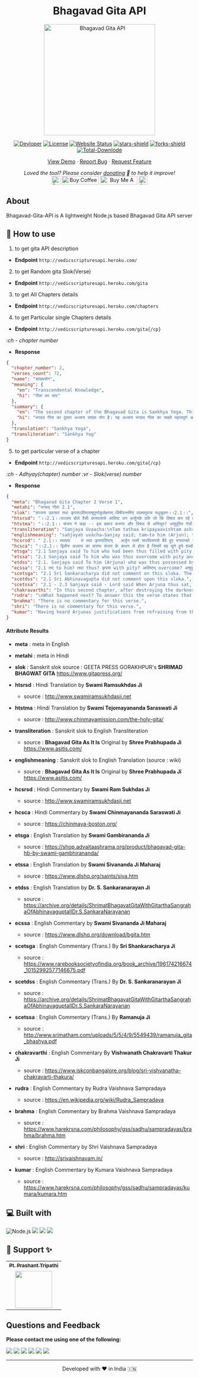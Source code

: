 <center><h1>Bhagavad Gita API</h1></center>
<p align="center"><img alt="Bhagavad Gita API" src="https://raw.githubusercontent.com/vedicscriptures/bhagavad-gita-api/main/docs/gita-logo.jpg" width="300vw"/></p>
<p align="center">
	<a href="https://github.com/PtPrashantTripathi"><img alt="Devloper" src="https://img.shields.io/badge/Devloper-Pt.%20Prashant%20Tripathi-Success.svg?style=flat-square"/></a>
	<a href="https://github.com/vedicscriptures/bhagavad-gita-api/LICENSE"><img alt="License" src="https://img.shields.io/github/license/vedicscriptures/bhagavad-gita-api.svg?style=flat-square"/></a>
	<a href="https://ptprashanttripathi.github.io"><img alt="Website Status" src="https://img.shields.io/website/http/ptprashanttripathi.github.io.svg?down_message=Down&up_message=Online&style=flat-square"/></a>
	<a href="https://github.com/vedicscriptures/bhagavad-gita-api/stargazers"><img alt="stars-shield" src="https://img.shields.io/github/stars/vedicscriptures/bhagavad-gita-api.svg?style=flat-square"/></a>
	<a href="https://github.com/vedicscriptures/bhagavad-gita-api/network/members"><img alt="forks-shield" src="https://img.shields.io/github/forks/vedicscriptures/bhagavad-gita-api.svg?style=flat-square"/></a>
	<a href="https://github.com/vedicscriptures/bhagavad-gita-api/graphs/traffic"><img alt="Total-Downlode" src="https://img.shields.io/github/downloads/vedicscriptures/bhagavad-gita-api/total.svg?style=flat-square"/></a>
</p>
<p align="center">
	<a href="https://ptprashanttripathi.github.io">View Demo</a> · <a href="https://github.com/PtPrashantTripathi/ptprashanttripathi.github.io/issues/new/choose">Report Bug</a> · <a href="https://github.com/PtPrashantTripathi/ptprashanttripathi.github.io/issues/new/choose">Request Feature</a>
</p>
<p align="center">
	<i>Loved the tool? Please consider <a href="https://paypal.me/ptprashanttripathi/100">donating</a> 💸 to help it improve!</i><br>
	<a href="https://paypal.me/PtPrashantTripathi"><img height='23' src="https://img.shields.io/badge/support-PayPal-blue?logo=PayPal&style=flat-square&label=Donate" alt="Donate"/></a>
	<a href='https://ko-fi.com/ptprashanttripathi' target='_blank'><img height='23' width="100" src='https://cdn.ko-fi.com/cdn/kofi3.png?v=2' alt='Buy Coffee for ptprashanttripathi' /></a>
	<a href="https://www.buymeacoffee.com/ptprashant09" target="_blank"><img src="https://cdn.buymeacoffee.com/buttons/default-orange.png" alt="Buy Me A Coffee" height="23" width="100" style="border-radius:1px" /></a>
	<a href="https://ptprashanttripathi.github.io/linkpe?pa=pt1998@ybl&pn=Pt.+Prashant+Tripati" target="_blank"><img src="https://raw.githubusercontent.com/PtPrashantTripathi/linkpe/main/img/linkpebadge.svg" alt="Support Via UPI" height="23" style="border-radius:1px" /></a>
</p>

## About

Bhagavad-Gita-API is A lightweight Node.js based Bhagavad Gita API server 

## 🚀 How to use

1. to get gita API description

- **Endpoint** `http://vedicscripturesapi.heroku.com/`

2. to get Random gita Slok(Verse)

- **Endpoint** `http://vedicscripturesapi.heroku.com/gita`

3. to get All Chapters details

- **Endpoint** `http://vedicscripturesapi.heroku.com/chapters`

4. to get Particular single Chapters details

- **Endpoint** `http://vedicscripturesapi.heroku.com/gita{/cp}`

*:ch - chapter number*

- **Response**
```json
{
  "chapter_number": 2,
  "verses_count": 72,
  "name": "सांख्ययोग",
  "meaning": {
    "en": "Transcendental Knowledge",
    "hi": "गीता का सार"
  },
  "summary": {
    "en": "The second chapter of the Bhagavad Gita is Sankhya Yoga. This is the most important chapter of the Bhagavad Gita as Lord Krishna condenses the teachings of the entire Gita in this chapter. This chapter is the essence of the entire Gita. \nSankhya Yoga can be categorized into 4 main topics - \n1. Arjuna completely surrenders himself to Lord Krishna and accepts his position as a disciple and Krishna as his Guru. He requests Krishna to guide him on how to dismiss his sorrow.\n2. Explanation of the main cause of all grief, which is ignorance of the true nature of Self.\n3. Karma Yoga - the discipline of selfless action without being attached to its fruits.\n4. Description of a Perfect Man - One whose mind is steady and one-pointed.",
    "hi": "भगवद गीता का दूसरा अध्याय सांख्य योग है। यह अध्याय भगवद गीता का सबसे महत्वपूर्ण अध्याय है क्योंकि इसमें भगवान श्रीकृष्ण संपूर्ण गीता की शिक्षाओं को संघनित करते हैं। यह अध्याय पूरी गीता का सार है।\nसांख्य योग को 4 मुख्य विषयों में वर्गीकृत किया जा सकता है - \n१. अर्जुन ने पूरी तरह से भगवान कृष्ण को आत्मसमर्पण किया और उन्हें अपने गुरु के रूप में स्वीकार किया।\n२. सभी दु:खों के मुख्य कारणों की व्याख्या, जो स्व की वास्तविक प्रकृति की अज्ञानता है।\n३. कर्मयोग - अपने कर्मों के फलों से जुड़े बिना नि:स्वार्थ क्रिया का अनुशासन।\n४. एक परिपूर्ण मनुष्य का विवरण - जिसका मस्तिष्क स्थिर और एक-इशारा है।"
  },
  "translation": "Sankhya Yoga",
  "transliteration": "Sānkhya Yog"
}
```

5. to get particular verse of a chapter
- **Endpoint** `http://vedicscripturesapi.heroku.com/gita{/cp}`

*:ch - Adhyay(chapter) number*
*:vr - Slok(verse) number*

- **Response**
```json
{
  "meta": "Bhagavad Gita Chapter 2 Verse 1",
  "metahi": "भगवद् गीता 2.1",
  "slok": "सञ्जय उवाचतं तथा कृपयाऽविष्टमश्रुपूर्णाकुलेक्षणम्।विषीदन्तमिदं वाक्यमुवाच मधुसूदनः।।2.1।।",
  "htsrsd": "।।2.1।।सञ्जय बोले वैसी कायरतासे आविष्ट उन अर्जुनके प्रति जो कि विषाद कर रहे हैं और आँसुओंके कारण जिनके नेत्रोंकी देखनेकी शक्ति अवरुद्ध हो रही है भगवान् मधुसूदन ये (आगे कहे जानेवाले) वचन बोले।",
  "htstma": "।।2.1।। संजय ने कहा -- इस प्रकार करुणा और विषाद से अभिभूत? अश्रुपूरित नेत्रों वाले आकुल अर्जुन से मधुसूदन ने यह वाक्य कहा।।",
  "transliteration": "Sanjaya Uvaacha:\nTam tathaa kripayaavishtam ashrupoornaakulekshanam;\nVisheedantam idam vaakyam uvaacha madhusoodanah.",
  "englishmeaning": "sañjayaḥ uvācha—Sanjay said; tam—to him (Arjun); tathā—thus; kṛipayā—with pity; āviṣhṭam—overwhelmed; aśhru-pūrṇa—full of tears; ākula—distressed; īkṣhaṇam—eyes; viṣhīdantam—grief-stricken; idam—these; vākyam—words; uvācha—said; madhusūdanaḥ—Shree Krishn, slayer of the Madhu demon",
  "hcsrsd": " 2.1।। व्याख्या    तं तथा कृपयाविष्टम्   अर्जुन रथमें सारथिरूपसे बैठे हुए भगवान्को यह आज्ञा देते हैं कि हे अच्युत मेरे रथको दोनों सेनाओंके बीचमें खड़ा कीजिये जिससे मैं यह देख लूँ कि इस युद्धमें मेरे साथ दो हाथ करनेवाले कौन हैं अर्थात् मेरेजैसे शूरवीरके साथ कौनकौनसे योद्धा साहस करके लड़ने आये हैं अपनी मौत सामने दीखते हुए भी मेरे साथ लड़नेकी उनकी हिम्मत कैसे हुई इस प्रकार जिस अर्जुनमें युद्धके लिये इतना उत्साह था वीरता थी वे ही अर्जुन दोनों सेनाओंमें अपने कुटुम्बियोंको देखकर उनके मरनेकी आशंकासे मोहग्रस्त होकर इतने शोकाकुल हो गये हैं कि उनका शरीर शिथिल हो रहा है मुख सूख रहा है शरीरमें कँपकँपी आ रही है रोंगटे खड़े हो रहे हैं हाथसे धनुष गिर रहा है त्वचा जल रही है खड़े रहनेकी भी शक्ति नहीं रही है और मन भी भ्रमित हो रहा है। कहाँ तो अर्जुनका यह स्वभाव कि  न दैन्यं न पलायनम्  और कहाँ अर्जुनका कायरताके दोषसे शोकाविष्ट होकर रथके मध्यभागमें बैठ जाना बड़े आश्चर्यके साथ सञ्जय यही भाव उपर्युक्त पदोंसे प्रकट कर रहे हैं।पहले अध्यायके अट्ठाईसवें श्लोकमें भी सञ्जयने अर्जुनके लिये  कृपया परयाविष्टः  पदोंका प्रयोग किया है। अश्रुपूर्णाकुलेक्षणम्   अर्जुनजैसे महान् शूरवीरके भीतर भी कौटुम्बिक मोह छा गया और नेत्रोंमें आँसू भर आये आँसू भी इतने ज्यादा भर आये कि नेत्रोंसे पूरी तरह देख भी नहीं सकते। विषीदन्तमिदं वाक्यमुवाच मधुसूदनः   इस प्रकार कायरताके कारण विषाद करते हुए अर्जुनसे भगवान् मधुसूदनने ये (आगे दूसरेतीसरे श्लोकोंमें कहे जानेवाले) वचन कहे।यहाँ  विषीदन्तमुवाच  कहनेसे ही काम चल सकता था  इदं वाक्यम्  कहनेकी जरूरत ही नहीं थी क्योंकि  उवाच  क्रियाके अन्तर्गत ही  वाक्यम्  पद आ जाता है। फिर भी  वाक्यम्  पद कहनेका तात्पर्य है कि भगवान्का यह वचन यह वाणी बड़ी विलक्षण है। अर्जुनमें धर्मका बाना पहनकर जो कर्तव्यत्यागरूप बुराई आ गयी थी उसपर यह भगवद्वाणी सीधा आघात पहुँचानेवाली है। अर्जुनका युद्धसे उपराम होनेका जो निर्णय था उसमें खलबली मचा देनेवाली है। अर्जुनको अपने दोषका ज्ञान कराकर अपने कल्याणकी जिज्ञासा जाग्रत् करा देनेवाली है। इस गम्भीर अर्थवाली वाणीके प्रभावसे ही अर्जुन भगवान्का शिष्यत्व ग्रहण करके उनके शरण हो जाते हैं (2। 7)।सञ्जयके द्वारा  मधुसूदनः  पद कहनेका तात्पर्य है कि भगवान् श्रीकृष्ण मधु नामक दैत्यको मारनेवाले अर्थात् दुष्ट स्वभाववालोंका संहार करनेवाले हैं। इसलिये वे दुष्ट स्वभाववाले दुर्योधनादिका नाश करवाये बिना रहेंगे नहीं। सम्बन्ध   भगवान्ने अर्जुनके प्रति कौनसे वचन कहे इसे आगेके दो श्लोकोंमें कहते हैं।",
  "hcsca": "।।2.1।। द्वितीय अध्याय का प्रारम्भ संजय के कथन से होता है जिसमें वह चुने हुये शब्दों से अर्जुन की विषादमयी मानसिक स्थिति का स्पष्ट चित्रण करता है। अर्जुन का मन करुणा और विषाद से भर गया है। इस युक्ति से स्पष्ट होता है कि अर्जुन परिस्थितियों का स्वामी न होकर स्वयं उनका शिकार हो गया था। इस प्रकार एक दुर्बल व्यक्ति ही परिस्थितियों का शिकार बनकर जीवन संघर्ष के प्रत्येक अवसर पर असफल होता है। अर्जुन अपनी नैराश्यपूर्ण अवस्था में इस समय ऐसी ही बाह्य परिस्थितियों का शिकार हो गया था। अर्जुन की विषादावस्था का वर्णन करने के साथ ही संजय हमें यह भी संकेत करता है कि उसका आन्तरिक व्यक्तित्व भग्न हो गया था और उसके चरित्र में गहरी दरार पड़ गयी थी। अपने समय का सर्वश्रेष्ठ धनुर्धारी होकर भी वह किसी सामान्य युवती के समान रुदन कर रहा थाइस प्रकार करुणा और शोक से अभिभूत एवं अश्रुरहित रोदन करते हुये अर्जुन से मधुसूदन (मधु नामक असुर का वध करने वाले) भगवान् श्रीकृष्ण ने निम्नलिखित वाक्य कहा। यहाँ यह उल्लेखनीय है कि अश्रुरहित रोदन को आधुनिक मनोविज्ञान मानसिक उद्विग्नता की चरम स्थिति मानता है।",
  "etsga": "2.1 Sanjaya said To him who had been thus filled with pity, whose eyes were filled with tears and showed distress, and who was sorrowing, Madhusudana uttered these words:",
  "etssa": "2.1 Sanjaya said To him who was thus overcome with pity and who was despondent, with eyes full of tears and agitated, Madhusudana (the destroyer of Madhu) or Krishna spoke these words.",
  "etdss": "2.1. Sanjaya said To him (Arjuna) who was thus possessed by compassion, whose eyes were confused and filled with tears and who was sinking in despondency, Madhusudana told this [following] sentence.",
  "ecssa": "2.1 तम् to him? तथा thus? कृपया with pity? आविष्टम् overcome? अश्रुपूर्णाकुलेक्षणम् with eyes filled with tears and agitated? विषीदन्तम् despondent? इदम् this? वाक्यम् speech? उवाच spoke? मघुसूदनः Madhusudana.No commentary.",
  "scetsga": "2.1 Sri Sankaracharya did not comment on this sloka. The commentary starts from 2.10.",
  "scetdss": "2.1 Sri Abhinavagupta did not comment upon this sloka.",
  "scetssa": "2.1 - 2.3 Sanjaya said - Lord said When Arjuna thus sat, the Lord, opposing his action, said: What is the reason for your misplaced grief? Arise for battle, abandoning this grief, which has arisen in a critical situation, which can come only in men of wrong understanding, which is an obstacle for reaching heaven, which does not confer fame on you, which is very mean, and which is caused by faint-heartedness.",
  "chakravarthi": "In this second chapter, after destroying the darkness of bewilderment and lamentation of Arjuna by distinction of soul and body, Krishna speaks about the characteristics of the liberated soul.",
  "rudra": "\nWhat happened next? To answer this the verse states that to him meaning\nArjuna whose eyes were filled with tears in bewilderment, to him Arjuna who\nwas grieving the Supreme Lord Krishna spoke these words.",
  "brahma": "There is no commentary for this verse.",
  "shri": "There is no commentary for this verse.",
  "kumar": "Having heard Arjunas justifications from refraining from the battle due to\nthe fear of receiving sin for the slaying of relatives; Dhritarastrawas\nrelieved of the fear that his sons might have returned to the Pandavas\ntheir fair share of the kingdom and desired to know what happened next.\nSanjaya spoke that Arjunas eyes were brimming with tears, when ones eyes\nare full of tears ones clear vision is obstructed and thus refers to\nArjunas unable to see the situation in the correct perspective. By\naddressing Lord Krishna with the vocative Madhusudana indicates that just\nas He destroyed the demon Madhu in times of yore, by descending in the\nroyal dynasty as a ksatriya He would destroy all the demoniac and evil\nelements which are burdening the Earth."
}
```

#### Attribute Results

- **meta** : meta in English

- **metahi** : meta in Hindi

- **slok** : Sanskrit slok 
	source : GEETA PRESS GORAKHPUR's **SHRIMAD BHAGWAT GITA** https://www.gitapress.org/

- **htsrsd** : Hindi Translation by **Swami Ramsukhdas Ji** 
	- source : http://www.swamiramsukhdasji.net

- **htstma** : Hindi Translation by **Swami Tejomayananda Saraswati Ji**
	- source : http://www.chinmayamission.com/the-holy-gita/

- **transliteration** : Sanskrit slok to English Transliteration 
	- source : **Bhagavad Gita As It Is** Original by **Shree Prabhupada Ji** https://www.asitis.com/

- **englishmeaning** : Sanskrit slok to English Translation (source : wiki) 
	- source : **Bhagavad Gita As It Is** Original by **Shree Prabhupada Ji** https://www.asitis.com/

- **hcsrsd** : Hindi Commentary by **Swami Ram Sukhdas Ji**
	- source : http://www.swamiramsukhdasji.net

- **hcsca** : Hindi Commentary by **Swami Chinmayananda Saraswati Ji**
	- source : https://chinmaya-boston.org/

- **etsga** : English Translation by **Swami Gambirananda Ji**
	- source : https://shop.advaitaashrama.org/product/bhagavad-gita-hb-by-swami-gambhirananda/

- **etssa** : English Translation by **Swami Sivananda Ji Maharaj**
	- source : https://www.dlshq.org/saints/siva.htm

- **etdss** : English Translation by **Dr. S. Sankaranarayan Ji**
	- source : https://archive.org/details/ShrimatBhagavatGitaWithGitarthaSangrahaOfAbhinavaguptaIIDr.S.SankaraNarayanan

- **ecssa** : English Commentary by **Swami Sivananda Ji Maharaj**
	- source : https://www.dlshq.org/download/bgita.htm

- **scetsga** : English Commentary (Trans.) By **Sri Shankaracharya Ji**
	- source : https://www.rarebooksocietyofindia.org/book_archive/196174216674_10152992577146675.pdf

- **scetdss** : English Commentary (Trans.) By **Dr. S. Sankaranarayan Ji**
	- source : https://archive.org/details/ShrimatBhagavatGitaWithGitarthaSangrahaOfAbhinavaguptaIIDr.S.SankaraNarayanan

- **scetssa** : English Commentary (Trans.) By **Ramanuja Ji**
	- source : http://www.srimatham.com/uploads/5/5/4/9/5549439/ramanuja_gita_bhashya.pdf

- **chakravarthi** : English Commentary By **Vishwanath Chakravarti Thakur Ji**
	- source : https://www.iskconbangalore.org/blog/sri-vishvanatha-chakravarti-thakura/

- **rudra** : English Commentary by Rudra Vaishnava Sampradaya
	- source : https://en.wikipedia.org/wiki/Rudra_Sampradaya

- **brahma** : English Commentary by Brahma Vaishnava Sampradaya
	- source : https://www.harekrsna.com/philosophy/gss/sadhu/sampradayas/brahma/brahma.htm

- **shri** : English Commentary by Shri Vaishnava Sampradaya  
	- source : http://srivaishnavam.in/

- **kumar** : English Commentary by Kumara Vaishnava Sampradaya 
	- source : https://www.harekrsna.com/philosophy/gss/sadhu/sampradayas/kumara/kumara.htm

## 💻 Built with

<img alt="Node.js" src="https://img.shields.io/badge/node.js%20-%2343853D.svg?&style=for-the-badge&logo=node.js&logoColor=white"/>
<img src="https://img.shields.io/badge/express.js%20-%23404d59.svg?&style=for-the-badge"/>
<img src ="https://img.shields.io/badge/MongoDB-%234ea94b.svg?&style=for-the-badge&logo=mongodb&logoColor=white"/>
<img src="https://img.shields.io/badge/heroku%20-%23430098.svg?&style=for-the-badge&logo=heroku&logoColor=white"/>

## 🙏 Support ✨
<table>
	<tr>
		<th align="center">
			<a href="https://github.com/ptprashanttripathi">
				<sub><b>Pt. Prashant Tripathi</b></sub>
			</a>
		</th>
  	</tr>
 	<tr>
		<td align="center">
			<a href="https://github.com/ptprashanttripathi">
				<img src="https://avatars2.githubusercontent.com/u/26687933?s=200&v=4" width="100px;" alt=""/>
			</a>
		</td>
	</tr>
</table>  

## Questions and Feedback

**Please contact me using one of the following:**

[![](https://img.shields.io/badge/twitter-%231DA1F2.svg?&style=for-the-badge&logo=twitter&logoColor=white)](https://twitter.com/ptprashant09) 
[![](https://img.shields.io/badge/linkedin-%230077B5.svg?&style=for-the-badge&logo=linkedin&logoColor=white)](https://www.linkedin.com/in/ptprashanttripathi/) 
[![](https://img.shields.io/badge/instagram-%23E4405F.svg?&style=for-the-badge&logo=instagram&logoColor=white)](https://www.instagram.com/ptprashanttripathi/) 
[![](https://img.shields.io/badge/telegram-%233498DB.svg?&style=for-the-badge&logo=telegram&logoColor=white)](https://t.me/ptprashanttripathi/) 
[![](https://img.shields.io/badge/facebook-%231877F2.svg?&style=for-the-badge&logo=facebook&logoColor=white)](https://www.facebook.com/ptprashanttripathi) 
[![](https://img.shields.io/badge/DEV.TO-%230A0A0A.svg?&style=for-the-badge&logo=dev-dot-to&logoColor=white)](https://dev.to/ptprashanttripathi)

<hr>
<p align="center">  
Developed with ❤️ in India 🇮🇳 
</p>
